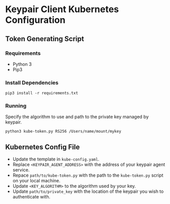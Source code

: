 # Keypair Client Kubernetes Configuration

## Token Generating Script

### Requirements

- Python 3
- Pip3

### Install Dependencies

```
pip3 install -r requirements.txt
```

### Running

Specify the algorithm to use and path to the private key managed by keypair.

```
python3 kube-token.py RS256 /Users/name/mount/mykey
```

## Kubernetes Config File

- Update the template in `kube-config.yaml`.
- Replace `<KEYPAIR_AGENT_ADDRESS>` with the address of your keypair agent service.
- Repace `path/to/kube-token.py` with the path to the `kube-token.py` script on your local machine.
- Update `<KEY_ALGORITHM>` to the algorithm used by your key.
- Update `path/to/private_key` with the location of the keypair you wish to authenticate with.
